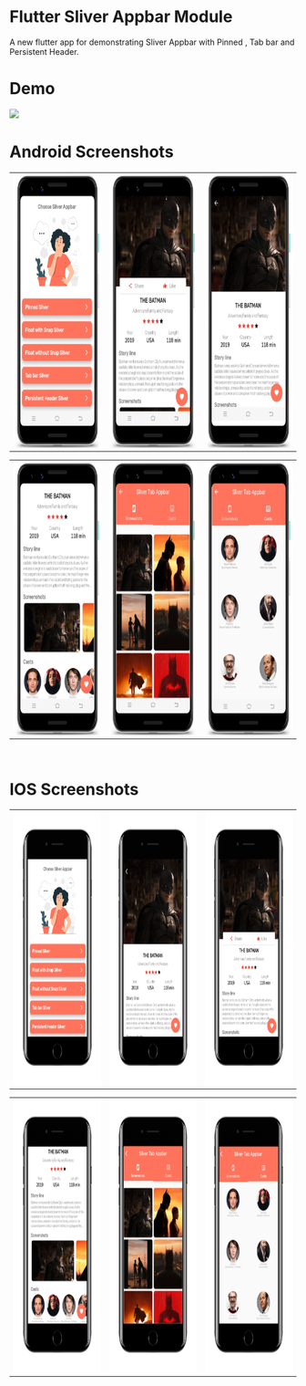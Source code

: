 # Flutter Sliver Appbar Module

A new flutter app for demonstrating Sliver Appbar with Pinned , Tab bar and Persistent Header.

# Demo
<img src="https://github.com/MarvelApps-Flutter/sliver_appbar/blob/master/screenshots/gif/demo.gif" height="480px"></td>

# Android Screenshots

<table>
  <tr>
    <td><img src="https://github.com/MarvelApps-Flutter/sliver_appbar/blob/master/screenshots/android/android1.png" height="480px"></td>
    <td><img src="https://github.com/MarvelApps-Flutter/sliver_appbar/blob/master/screenshots/android/android2.png" height="480px"></td>
    <td><img src="https://github.com/MarvelApps-Flutter/sliver_appbar/blob/master/screenshots/android/android3.png" height="480px"></td>
  </tr>
 </table>

<table>
  <tr>
    <td><img src="https://github.com/MarvelApps-Flutter/sliver_appbar/blob/master/screenshots/android/android4.png" height="480px"></td>
    <td><img src="https://github.com/MarvelApps-Flutter/sliver_appbar/blob/master/screenshots/android/android5.png" height="480px"></td>
    <td><img src="https://github.com/MarvelApps-Flutter/sliver_appbar/blob/master/screenshots/android/android6.png" height="480px"></td>
  </tr>
 </table>

</br>

# IOS Screenshots

<table>
  <tr>
    <td><img src="https://github.com/MarvelApps-Flutter/sliver_appbar/blob/master/screenshots/ios/ios1.png" height="480px"></td>
    <td><img src="https://github.com/MarvelApps-Flutter/sliver_appbar/blob/master/screenshots/ios/ios2.png" height="480px"></td>
    <td><img src="https://github.com/MarvelApps-Flutter/sliver_appbar/blob/master/screenshots/ios/ios3.png" height="480px"></td>
  </tr>
 </table>

<table>
  <tr>
    <td><img src="https://github.com/MarvelApps-Flutter/sliver_appbar/blob/dev/screenshots/ios/ios4.png" height="480px"></td>
    <td><img src="https://github.com/MarvelApps-Flutter/sliver_appbar/blob/dev/screenshots/ios/ios5.png" height="480px"></td>
    <td><img src="https://github.com/MarvelApps-Flutter/sliver_appbar/blob/dev/screenshots/ios/ios6.png" height="480px"></td>
  </tr>
 </table>
